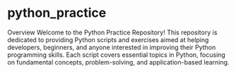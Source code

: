 # python_practice
Overview
Welcome to the Python Practice Repository! This repository is dedicated to providing Python scripts and exercises aimed at helping developers, beginners, and anyone interested in improving their Python programming skills. Each script covers essential topics in Python, focusing on fundamental concepts, problem-solving, and application-based learning.
